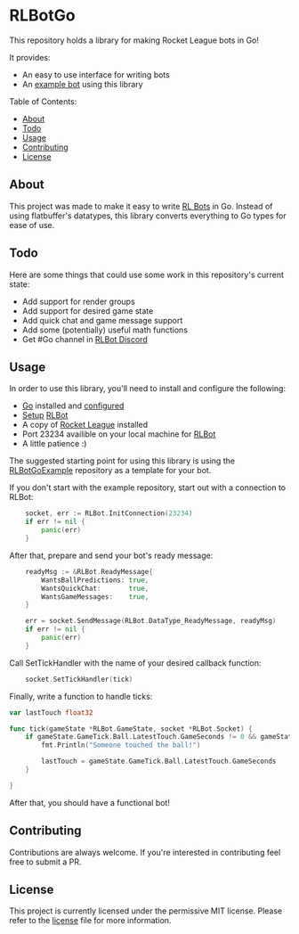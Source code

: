 RLBotGo
===========

This repository holds a library for making Rocket League bots in Go!

It provides:

  * An easy to use interface for writing bots
  * An [example bot](https://github.com/Trey2k/RLBotGoExmaple/blob/main/main.go) using this library

Table of Contents:

  * [About](#about)
  * [Todo](#todo)
  * [Usage](#usage)
  * [Contributing](#contributing)
  * [License](#license)

About
-----

This project was made to make it easy to write [RL Bots](https://rlbot.org/) in Go. Instead of using flatbuffer's datatypes, this library converts everything to Go types for ease of use.

Todo
-----

Here are some things that could use some work in this repository's current state:

  * Add support for render groups
  * Add support for desired game state
  * Add quick chat and game message support
  * Add some (potentially) useful math functions
  * Get #Go channel in [RLBot Discord](https://discord.com/invite/yc643yyd)

Usage
------------

In order to use this library, you'll need to install and configure the following:

  * [Go](https://golang.org) installed and [configured](https://golang.org/doc/install)
  * [Setup](https://www.youtube.com/watch?v=oXkbizklI2U) [RLBot](https://rlbot.org/)
  * A copy of [Rocket League](https://www.rocketleague.com/) installed
  * Port 23234 availible on your local machine for [RLBot](https://rlbot.org/)
  * A little patience :)

The suggested starting point for using this library is using the [RLBotGoExample](https://github.com/Trey2k/RLBotGoExmaple) repository as a template for your bot.

If you don't start with the example repository, start out with a connection to RLBot:
```Go
	socket, err := RLBot.InitConnection(23234)
	if err != nil {
		panic(err)
	}
```
After that, prepare and send your bot's ready message:
```Go
	readyMsg := &RLBot.ReadyMessage{
		WantsBallPredictions: true,
		WantsQuickChat:       true,
		WantsGameMessages:    true,
	}

	err = socket.SendMessage(RLBot.DataType_ReadyMessage, readyMsg)
	if err != nil {
		panic(err)
	}
```
Call SetTickHandler with the name of your desired callback function:
```Go
    socket.SetTickHandler(tick)
```
Finally, write a function to handle ticks:
```Go
var lastTouch float32

func tick(gameState *RLBot.GameState, socket *RLBot.Socket) {
	if gameState.GameTick.Ball.LatestTouch.GameSeconds != 0 && gameState.GameTick.Ball.LatestTouch.GameSeconds != lastTouch {
        fmt.Println("Someone touched the ball!")

		lastTouch = gameState.GameTick.Ball.LatestTouch.GameSeconds
	}

}
```

After that, you should have a functional bot!

Contributing
------------

Contributions are always welcome. If you're interested in contributing feel free to submit a PR.

License
-------

This project is currently licensed under the permissive MIT license. Please refer to the [license](/LICENSE) file for more information.
